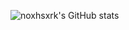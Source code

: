 ![noxhsxrk's GitHub stats](https://github-readme-stats.vercel.app/api?username=noxhsxrk&show_icons=true&theme=radical)

